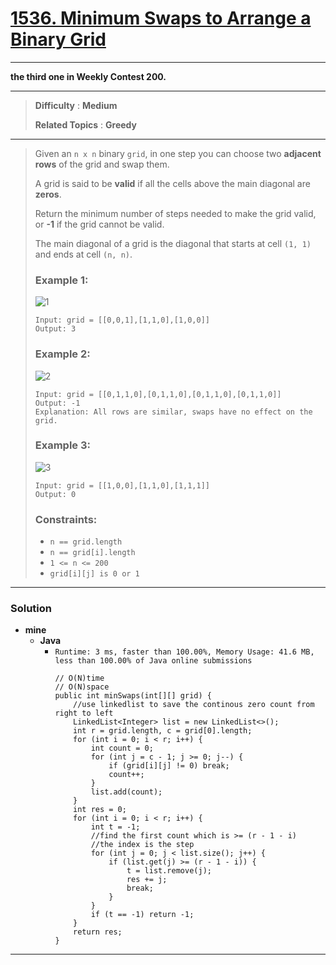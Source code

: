 # [1536. Minimum Swaps to Arrange a Binary Grid](https://leetcode.com/problems/minimum-swaps-to-arrange-a-binary-grid/)

---

**the third one in Weekly Contest 200.**

---

> **Difficulty** : **Medium**
>
> **Related Topics** : **Greedy**

---

> Given an `n x n` binary `grid`, in one step you can choose two **adjacent rows** of the grid and swap them.
>
> A grid is said to be **valid** if all the cells above the main diagonal are **zeros**.
>
> Return the minimum number of steps needed to make the grid valid, or **-1** if the grid cannot be valid.
>
> The main diagonal of a grid is the diagonal that starts at cell `(1, 1)` and ends at cell `(n, n)`.
>
>
>
> ### Example 1:
> ![1](https://assets.leetcode.com/uploads/2020/07/28/fw.jpg)
>
> ```
> Input: grid = [[0,0,1],[1,1,0],[1,0,0]]
> Output: 3
> ```
>
> ### Example 2:
> ![2](https://assets.leetcode.com/uploads/2020/07/16/e2.jpg)
> ```
> Input: grid = [[0,1,1,0],[0,1,1,0],[0,1,1,0],[0,1,1,0]]
> Output: -1
> Explanation: All rows are similar, swaps have no effect on the grid.
> ```
>
> ### Example 3:
> ![3](https://assets.leetcode.com/uploads/2020/07/16/e3.jpg)
> ```
> Input: grid = [[1,0,0],[1,1,0],[1,1,1]]
> Output: 0
> ```
>
> ### Constraints:
> * `n == grid.length`
> * `n == grid[i].length`
> * `1 <= n <= 200`
> * `grid[i][j] is 0 or 1`

---


### Solution
* **mine**
  * **Java**
    * `Runtime: 3 ms, faster than 100.00%, Memory Usage: 41.6 MB, less than 100.00% of Java online submissions`
      ```
      // O(N)time
      // O(N)space
      public int minSwaps(int[][] grid) {
          //use linkedlist to save the continous zero count from right to left
          LinkedList<Integer> list = new LinkedList<>();
          int r = grid.length, c = grid[0].length;
          for (int i = 0; i < r; i++) {
              int count = 0;
              for (int j = c - 1; j >= 0; j--) {
                  if (grid[i][j] != 0) break;
                  count++;
              }
              list.add(count);
          }
          int res = 0;
          for (int i = 0; i < r; i++) {
              int t = -1;
              //find the first count which is >= (r - 1 - i)
              //the index is the step
              for (int j = 0; j < list.size(); j++) {
                  if (list.get(j) >= (r - 1 - i)) {
                      t = list.remove(j);
                      res += j;
                      break;
                  }
              }
              if (t == -1) return -1;
          }
          return res;
      }
      ```

---

